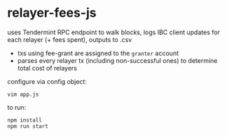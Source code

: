 # relayer-fees-js

uses Tendermint RPC endpoint to walk blocks, logs IBC client updates for each relayer (+ fees spent), outputs to .csv

- txs using fee-grant are assigned to the `granter` account 
- parses every relayer tx (including non-successful ones) to determine total cost of relayers

configure via config object:
```
vim app.js
```

to run:
```
npm install
npm run start
```